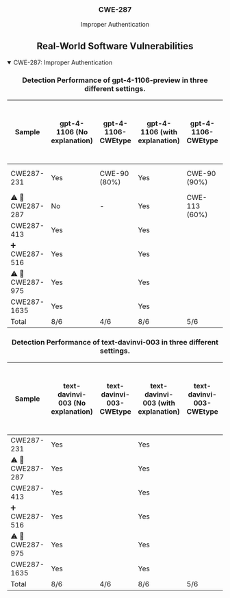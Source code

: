 <p align="center">
  </a>
  <h3 align="center">CWE-287</a></h3>
  <p align="center">
    Improper Authentication
  </p>
</p>
<div align="center">

## Real-World Software Vulnerabilities

</div>

<details open="open">
<summary>CWE-287: Improper Authentication</summary>

<h3>
    <b>
        <div align="center">
            Detection Performance of gpt-4-1106-preview in three different settings.
        </div>
    </b>
</h3>
  
<div align="center">

|  Sample   |  gpt-4-1106 (No explanation) | gpt-4-1106-CWEtype  | gpt-4-1106 (with explanation)  | gpt-4-1106-CWEtype  | gpt-4-1106 (with explanation and highlighted code segment) | gpt-4-1106-CWEtype |
|-----------|------------------------|---------------------|-----------------------------|---------------------------|-----------------------------------|-------------------|
|  CWE287-231   |  Yes  |  CWE-90 (80%)  |  Yes  |  CWE-90 (90%)  |  Yes  |  CWE-90 (90%); code: No  |
|  :warning: :triangular_flag_on_post: CWE287-287   |  No  |  -   |  Yes  |  CWE-113 (60%)       |  Yes  |  CWE-20 (70%); code: No  |    
|  CWE287-413   |  Yes  |       |  Yes  |       |  Yes  |        |
|  :heavy_plus_sign: CWE287-516   |  Yes  |       |  Yes  |       |  Yes  |        |  
|  :warning: :triangular_flag_on_post: CWE287-975   |  Yes  |       |  Yes  |       |  Yes  |        |
|  CWE287-1635  |  Yes  |       |  Yes  |       |  Yes  |        |
|  Total        |  8/6  |  4/6  |  8/6  |  5/6  |  8/6  |  5/6   |

</div>

<h3>
    <b>
        <div align="center">
            Detection Performance of text-davinvi-003 in three different settings.
        </div>
    </b>
</h3>

<div align="center">

|  Sample   |  text-davinvi-003 (No explanation) | text-davinvi-003-CWEtype  | text-davinvi-003 (with explanation)  | text-davinvi-003-CWEtype  | text-davinvi-003 (with explanation and highlighted code segment) | text-davinvi-003-CWEtype |
|-----------|------------------------|---------------------|-----------------------------|---------------------------|-----------------------------------|-------------------|
|  CWE287-231   |  Yes  |       |  Yes  |       |  Yes  |        |
|  :warning: :triangular_flag_on_post: CWE287-287   |  Yes  |       |  Yes  |       |  Yes  |        |    
|  CWE287-413   |  Yes  |       |  Yes  |       |  Yes  |        |
|  :heavy_plus_sign: CWE287-516   |  Yes  |       |  Yes  |       |  Yes  |        |  
|  :warning: :triangular_flag_on_post: CWE287-975   |  Yes  |       |  Yes  |       |  Yes  |        |
|  CWE287-1635  |  Yes  |       |  Yes  |       |  Yes  |        |
|  Total        |  8/6  |  4/6  |  8/6  |  5/6  |  8/6  |  5/6   |
</div>
</details>
